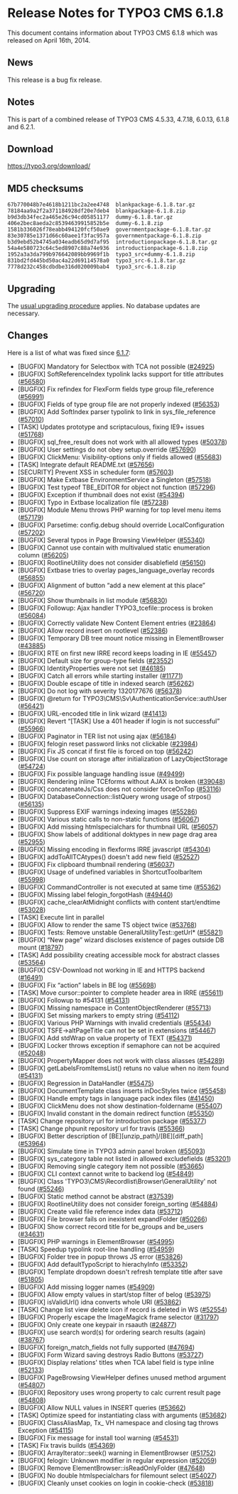 Release Notes for TYPO3 CMS 6.1.8
=================================

This document contains information about TYPO3 CMS 6.1.8 which was
released on April 16th, 2014.

News
----

This release is a bug fix release.

Notes
-----

This is part of a combined release of TYPO3 CMS 4.5.33, 4.7.18, 6.0.13,
6.1.8 and 6.2.1.

Download
--------

<https://typo3.org/download/>

MD5 checksums
-------------

    67b770048b7e4618b1211bc2a2ee4748  blankpackage-6.1.8.tar.gz
    78184aa9a2f2a371184928df20e7deb4  blankpackage-6.1.8.zip
    b9d3db34fec2a465e26c94cd05851177  dummy-6.1.8.tar.gz
    406e2bec8aeda2c85394639915852b5e  dummy-6.1.8.zip
    1581b336026f78eabb494120fcf50ae9  governmentpackage-6.1.8.tar.gz
    83e30785e1371d66c60aee1f3fac957a  governmentpackage-6.1.8.zip
    b3d9ebd52b4745a034eadb65d9d7af95  introductionpackage-6.1.8.tar.gz
    54a4e580723c64c5ed8907c88a74e936  introductionpackage-6.1.8.zip
    1952a3a3da799b976642089bb9969f1b  typo3_src+dummy-6.1.8.zip
    831bd2fd445bd50ac4a22d69114578a0  typo3_src-6.1.8.tar.gz
    7778d232c458cdbdbe316d020009bab4  typo3_src-6.1.8.zip

Upgrading
---------

The [usual upgrading
procedure](https://docs.typo3.org/typo3cms/InstallationGuide/) applies.
No database updates are necessary.

Changes
-------

Here is a list of what was fixed since [6.1.7](TYPO3_6.1.7 "wikilink"):

-   \[BUGFIX\] Mandatory for Selectbox with TCA not possible
    ([\#24925](https://forge.typo3.org/issues/24925))
-   \[BUGFIX\] SoftReferenceIndex typolink lacks support for title
    attributes ([\#56580](https://forge.typo3.org/issues/56580))
-   \[BUGFIX\] Fix refindex for FlexForm fields type group
    file\_reference ([\#56991](https://forge.typo3.org/issues/56991))
-   \[BUGFIX\] Fields of type group file are not properly indexed
    ([\#56353](https://forge.typo3.org/issues/56353))
-   \[BUGFIX\] Add SoftIndex parser typolink to link in
    sys\_file\_reference
    ([\#57010](https://forge.typo3.org/issues/57010))
-   \[TASK\] Updates prototype and scriptaculous, fixing IE9+ issues
    ([\#51768](https://forge.typo3.org/issues/51768))
-   \[BUGFIX\] sql\_free\_result does not work with all allowed types
    ([\#50378](https://forge.typo3.org/issues/50378))
-   \[BUGFIX\] User settings do not obey setup.override
    ([\#57690](https://forge.typo3.org/issues/57690))
-   \[BUGFIX\] ClickMenu: Visibility-options only if fields allowed
    ([\#55683](https://forge.typo3.org/issues/55683))
-   \[TASK\] Integrate default README.txt
    ([\#57656](https://forge.typo3.org/issues/57656))
-   \[SECURITY\] Prevent XSS in scheduler form
    ([\#57603](https://forge.typo3.org/issues/57603))
-   \[BUGFIX\] Make Extbase EnvironmentService a Singleton
    ([\#57518](https://forge.typo3.org/issues/57518))
-   \[BUGFIX\] Test typeof TBE\_EDITOR for object not function
    ([\#57296](https://forge.typo3.org/issues/57296))
-   \[BUGFIX\] Exception if thumbnail does not exist
    ([\#54394](https://forge.typo3.org/issues/54394))
-   \[BUGFIX\] Typo in Extbase localization file
    ([\#57238](https://forge.typo3.org/issues/57238))
-   \[BUGFIX\] Module Menu throws PHP warning for top level menu items
    ([\#57179](https://forge.typo3.org/issues/57179))
-   \[BUGFIX\] Parsetime: config.debug should override
    LocalConfiguration ([\#57202](https://forge.typo3.org/issues/57202))
-   \[BUGFIX\] Several typos in Page Browsing ViewHelper
    ([\#55340](https://forge.typo3.org/issues/55340))
-   \[BUGFIX\] Cannot use contain with multivalued static enumeration
    column ([\#56205](https://forge.typo3.org/issues/56205))
-   \[BUGFIX\] RootlineUtility does not consider disablefield
    ([\#56150](https://forge.typo3.org/issues/56150))
-   \[BUGFIX\] Extbase tries to overlay pages\_language\_overlay records
    ([\#56855](https://forge.typo3.org/issues/56855))
-   \[BUGFIX\] Alignment of button “add a new element at this place”
    ([\#56720](https://forge.typo3.org/issues/56720))
-   \[BUGFIX\] Show thumbnails in list module
    ([\#56830](https://forge.typo3.org/issues/56830))
-   \[BUGFIX\] Followup: Ajax handler TYPO3\_tcefile::process is broken
    ([\#56084](https://forge.typo3.org/issues/56084))
-   \[BUGFIX\] Correctly validate New Content Element entries
    ([\#23864](https://forge.typo3.org/issues/23864))
-   \[BUGFIX\] Allow record insert on rootlevel
    ([\#52386](https://forge.typo3.org/issues/52386))
-   \[BUGFIX\] Temporary DB tree mount notice missing in ElementBrowser
    ([\#43885](https://forge.typo3.org/issues/43885))
-   \[BUGFIX\] RTE on first new IRRE record keeps loading in IE
    ([\#55457](https://forge.typo3.org/issues/55457))
-   \[BUGFIX\] Default size for group-type fields
    ([\#23552](https://forge.typo3.org/issues/23552))
-   \[BUGFIX\] IdentityProperties were not set
    ([\#46185](https://forge.typo3.org/issues/46185))
-   \[BUGFIX\] Catch all errors while starting installer
    ([\#11771](https://forge.typo3.org/issues/11771))
-   \[BUGFIX\] Double escape of title in indexed search
    ([\#56262](https://forge.typo3.org/issues/56262))
-   \[BUGFIX\] Do not log with severity 1320177676
    ([\#56378](https://forge.typo3.org/issues/56378))
-   \[BUGFIX\] @return for
    TYPO3\\CMS\\Sv\\AuthenticationService::authUser
    ([\#56421](https://forge.typo3.org/issues/56421))
-   \[BUGFIX\] URL-encoded title in link wizard
    ([\#41413](https://forge.typo3.org/issues/41413))
-   \[BUGFIX\] Revert “\[TASK\] Use a 401 header if login is not
    successful” ([\#55966](https://forge.typo3.org/issues/55966))
-   \[BUGFIX\] Paginator in TER list not using ajax
    ([\#56184](https://forge.typo3.org/issues/56184))
-   \[BUGFIX\] felogin reset password links not clickable
    ([\#23984](https://forge.typo3.org/issues/23984))
-   \[BUGFIX\] Fix JS concat if first file is forced on top
    ([\#56242](https://forge.typo3.org/issues/56242))
-   \[BUGFIX\] Use count on storage after initialization of
    LazyObjectStorage ([\#54724](https://forge.typo3.org/issues/54724))
-   \[BUGFIX\] Fix possible language handling issue
    ([\#49499](https://forge.typo3.org/issues/49499))
-   \[BUGFIX\] Rendering inline TCEforms without AJAX is broken
    ([\#39048](https://forge.typo3.org/issues/39048))
-   \[BUGFIX\] concatenateJs/Css does not consider forceOnTop
    ([\#53116](https://forge.typo3.org/issues/53116))
-   \[BUGFIX\] DatabaseConnection::listQuery wrong usage of strpos()
    ([\#56135](https://forge.typo3.org/issues/56135))
-   \[BUGFIX\] Suppress EXIF warnings indexing images
    ([\#55286](https://forge.typo3.org/issues/55286))
-   \[BUGFIX\] Various static calls to non-static functions
    ([\#56067](https://forge.typo3.org/issues/56067))
-   \[BUGFIX\] Add missing htmlspecialchars for thumbnail URL
    ([\#56057](https://forge.typo3.org/issues/56057))
-   \[BUGFIX\] Show labels of additional doktypes in new page drag area
    ([\#52955](https://forge.typo3.org/issues/52955))
-   \[BUGFIX\] Missing encoding in flexforms IRRE javascript
    ([\#54304](https://forge.typo3.org/issues/54304))
-   \[BUGFIX\] addToAllTCAtypes() doesn't add new field
    ([\#52527](https://forge.typo3.org/issues/52527))
-   \[BUGFIX\] Fix clipboard thumbnail rendering
    ([\#56037](https://forge.typo3.org/issues/56037))
-   \[BUGFIX\] Usage of undefined variables in ShortcutToolbarItem
    ([\#55998](https://forge.typo3.org/issues/55998))
-   \[BUGFIX\] CommandController is not executed at same time
    ([\#55362](https://forge.typo3.org/issues/55362))
-   \[BUGFIX\] Missing label felogin\_forgotHash
    ([\#49440](https://forge.typo3.org/issues/49440))
-   \[BUGFIX\] cache\_clearAtMidnight conflicts with content
    start/endtime ([\#53028](https://forge.typo3.org/issues/53028))
-   \[TASK\] Execute lint in parallel
-   \[BUGFIX\] Allow to render the same TS object twice
    ([\#53768](https://forge.typo3.org/issues/53768))
-   \[BUGFIX\] Tests: Remove unstable GeneralUtilityTest::getUrl\*
    ([\#55821](https://forge.typo3.org/issues/55821))
-   \[BUGFIX\] “New page” wizard discloses existence of pages outside DB
    mount ([\#18797](https://forge.typo3.org/issues/18797))
-   \[TASK\] Add possibility creating accessible mock for abstract
    classes ([\#53564](https://forge.typo3.org/issues/53564))
-   \[BUGFIX\] CSV-Download not working in IE and HTTPS backend
    ([\#16491](https://forge.typo3.org/issues/16491))
-   \[BUGFIX\] Fix “action” labels in BE log
    ([\#55698](https://forge.typo3.org/issues/55698))
-   \[TASK\] Move cursor::pointer to complete header area in IRRE
    ([\#55611](https://forge.typo3.org/issues/55611))
-   \[BUGFIX\] Followup to \#54131
    ([\#54131](https://forge.typo3.org/issues/54131))
-   \[BUGFIX\] Missing namespace in ContentObjectRenderer
    ([\#55713](https://forge.typo3.org/issues/55713))
-   \[BUGFIX\] Set missing markers to empty string
    ([\#54112](https://forge.typo3.org/issues/54112))
-   \[BUGFIX\] Various PHP Warnings with invalid credentials
    ([\#55434](https://forge.typo3.org/issues/55434))
-   \[BUGFIX\] TSFE-&gt;altPageTitle can not be set in extensions
    ([\#54467](https://forge.typo3.org/issues/54467))
-   \[BUGFIX\] Add stdWrap on value property of TEXT
    ([\#54371](https://forge.typo3.org/issues/54371))
-   \[BUGFIX\] Locker throws exception if semaphore can not be acquired
    ([\#52048](https://forge.typo3.org/issues/52048))
-   \[BUGFIX\] PropertyMapper does not work with class aliasses
    ([\#54289](https://forge.typo3.org/issues/54289))
-   \[BUGFIX\] getLabelsFromItemsList() retuns no value when no item
    found ([\#54131](https://forge.typo3.org/issues/54131))
-   \[BUGFIX\] Regression in DataHandler
    ([\#55475](https://forge.typo3.org/issues/55475))
-   \[BUGFIX\] DocumentTemplate class inserts inDocStyles twice
    ([\#55458](https://forge.typo3.org/issues/55458))
-   \[BUGFIX\] Handle empty tags in language pack index files
    ([\#41450](https://forge.typo3.org/issues/41450))
-   \[BUGFIX\] ClickMenu does not show destination-foldername
    ([\#55407](https://forge.typo3.org/issues/55407))
-   \[BUGFIX\] Invalid constant in the domain redirect function
    ([\#55350](https://forge.typo3.org/issues/55350))
-   \[TASK\] Change repository url for introduction package
    ([\#55377](https://forge.typo3.org/issues/55377))
-   \[TASK\] Change phpunit repository url for travis
    ([\#55366](https://forge.typo3.org/issues/55366))
-   \[BUGFIX\] Better description of
    \[BE\]\[unzip\_path\]/\[BE\]\[diff\_path\]
    ([\#53964](https://forge.typo3.org/issues/53964))
-   \[BUGFIX\] Simulate time in TYPO3 admin panel broken
    ([\#55093](https://forge.typo3.org/issues/55093))
-   \[BUGFIX\] sys\_category table not listed in allowed excludefields
    ([\#53201](https://forge.typo3.org/issues/53201))
-   \[BUGFIX\] Removing single category item not possible
    ([\#53665](https://forge.typo3.org/issues/53665))
-   \[BUGFIX\] CLI context cannot write to backend log
    ([\#54849](https://forge.typo3.org/issues/54849))
-   \[BUGFIX\] Class 'TYPO3\\CMS\\Recordlist\\Browser\\GeneralUtility'
    not found ([\#55246](https://forge.typo3.org/issues/55246))
-   \[BUGFIX\] Static method cannot be abstract
    ([\#37539](https://forge.typo3.org/issues/37539))
-   \[BUGFIX\] RootlineUtility does not consider foreign\_sorting
    ([\#54884](https://forge.typo3.org/issues/54884))
-   \[BUGFIX\] Create valid file reference index data
    ([\#53712](https://forge.typo3.org/issues/53712))
-   \[BUGFIX\] File browser fails on inexistent expandFolder
    ([\#50266](https://forge.typo3.org/issues/50266))
-   \[BUGFIX\] Show correct record title for be\_groups and be\_users
    ([\#34631](https://forge.typo3.org/issues/34631))
-   \[BUGFIX\] PHP warnings in ElementBrowser
    ([\#54995](https://forge.typo3.org/issues/54995))
-   \[TASK\] Speedup typolink root-line handling
    ([\#54959](https://forge.typo3.org/issues/54959))
-   \[BUGFIX\] Folder tree in popup throws JS error
    ([\#53826](https://forge.typo3.org/issues/53826))
-   \[BUGFIX\] Add defaultTypoScript to hierachyInfo
    ([\#53352](https://forge.typo3.org/issues/53352))
-   \[BUGFIX\] Template dropdown doesn't refresh template title after
    save ([\#51805](https://forge.typo3.org/issues/51805))
-   \[BUGFIX\] Add missing logger names
    ([\#54909](https://forge.typo3.org/issues/54909))
-   \[BUGFIX\] Allow empty values in start/stop filter of belog
    ([\#53975](https://forge.typo3.org/issues/53975))
-   \[BUGFIX\] isValidUrl() idna converts whole URI
    ([\#53862](https://forge.typo3.org/issues/53862))
-   \[TASK\] Change list view delete icon if record is deleted in WS
    ([\#52554](https://forge.typo3.org/issues/52554))
-   \[BUGFIX\] Properly escape the ImageMagick frame selector
    ([\#31797](https://forge.typo3.org/issues/31797))
-   \[BUGFIX\] Only create one keypair in rsaauth
    ([\#24877](https://forge.typo3.org/issues/24877))
-   \[BUGFIX\] use search word(s) for ordering search results (again)
    ([\#38767](https://forge.typo3.org/issues/38767))
-   \[BUGFIX\] foreign\_match\_fields not fully supported
    ([\#47694](https://forge.typo3.org/issues/47694))
-   \[BUGFIX\] Form Wizard saving destroys Radio Buttons
    ([\#53727](https://forge.typo3.org/issues/53727))
-   \[BUGFIX\] Display relations' titles when TCA label field is type
    inline ([\#52133](https://forge.typo3.org/issues/52133))
-   \[BUGFIX\] PageBrowsing ViewHelper defines unused method argument
    ([\#54807](https://forge.typo3.org/issues/54807))
-   \[BUGFIX\] Repository uses wrong property to calc current result
    page ([\#54808](https://forge.typo3.org/issues/54808))
-   \[BUGFIX\] Allow NULL values in INSERT queries
    ([\#53662](https://forge.typo3.org/issues/53662))
-   \[TASK\] Optimize speed for instantiating class with arguments
    ([\#53682](https://forge.typo3.org/issues/53682))
-   \[BUGFIX\] ClassAliasMap, Tx\_ VH namespace and closing tag throws
    Exception ([\#54115](https://forge.typo3.org/issues/54115))
-   \[BUGFIX\] Fix message for install tool warning
    ([\#54531](https://forge.typo3.org/issues/54531))
-   \[TASK\] Fix travis builds
    ([\#54369](https://forge.typo3.org/issues/54369))
-   \[BUGFIX\] ArrayIterator::seek() warning in ElementBrowser
    ([\#51752](https://forge.typo3.org/issues/51752))
-   \[BUGFIX\] felogin: Unknown modifier in regular expression
    ([\#52059](https://forge.typo3.org/issues/52059))
-   \[BUGFIX\] Remove ElementBrowser::isReadOnlyFolder
    ([\#47648](https://forge.typo3.org/issues/47648))
-   \[BUGFIX\] No double htmlspecialchars for filemount select
    ([\#54027](https://forge.typo3.org/issues/54027))
-   \[BUGFIX\] Cleanly unset cookies on login in cookie-check
    ([\#53818](https://forge.typo3.org/issues/53818))


